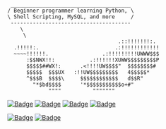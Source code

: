 ```
 ______________________________________
/ Beginner programmer learning Python, \
\ Shell Scripting, MySQL, and more     /
 --------------------------------------
    \
     \
                                   .::!!!!!!!:.
  .!!!!!:.                        .:!!!!!!!!!!!!
  ~~~~!!!!!!.                 .:!!!!!!!!!UWWW$$$ 
      :$$NWX!!:           .:!!!!!!XUWW$$$$$$$$$P 
      $$$$$##WX!:      .<!!!!UW$$$$"  $$$$$$$$# 
      $$$$$  $$$UX   :!!UW$$$$$$$$$   4$$$$$* 
      ^$$$B  $$$$\     $$$$$$$$$$$$   d$$R" 
        "*$bd$$$$      '*$$$$$$$$$$$o+#" 
             """"          """"""" 
```

<a href="https://x.com/january1073"><img src="https://img.shields.io/badge/X.com-black?style=flat-square" alt="Badge"></a> <a href="https://infosec.exchange/@january1073" target="_blank"><img src="https://img.shields.io/badge/Mastodon-black?style=flat-square" alt="Badge"></a> <a href="https://www.linkedin.com/in/fongern" target="_blank"><img src="https://img.shields.io/badge/LinkedIn-black?style=flat-square" alt="Badge"></a> <a href="https://tryhackme.com/p/january1073"><img src="https://img.shields.io/badge/TryHackMe-black?style=flat-square" alt="Badge"></a>

<a href="mailto:january1073@yahoo.com" target="_blank"><img src="https://img.shields.io/badge/Email-white?style=flat-square" alt="Badge"></a> <a href="https://keys.openpgp.org/vks/v1/by-fingerprint/12E72BB71FE10C5C0BC5687B70493AE9DCEF9877" target="_blank"><img src="https://img.shields.io/badge/PGP%20key-white?style=flat-square&logo=gnuprivacyguard" alt="Badge"></a>
